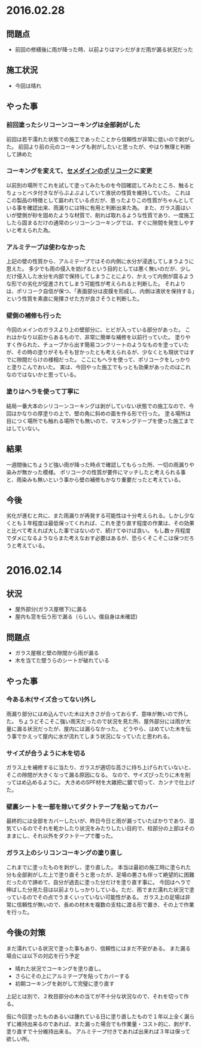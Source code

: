 # 2016.02.28
## 問題点
- 前回の修繕後に雨が降った時、以前よりはマシだがまだ雨が漏る状況だった

## 施工状況
- 今回は晴れ

## やった事
### 前回塗ったシリコーンコーキングは全部剥がした
前回は若干濡れた状態での施工であったことから信頼性が非常に低いので剥がした。
前回より前の元のコーキングも剥がしたいと思ったが、やはり無理と判断して諦めた

### コーキングを変えて、[セメダインのポリコーク](http://www.amazon.co.jp/%E3%82%BB%E3%83%A1%E3%83%80%E3%82%A4%E3%83%B3-%E3%83%9D%E3%83%AA%E3%82%B3%E3%83%BC%E3%82%AF/dp/B00QSVW756)に変更
以前別の場所でこれを試して塗ってみたものを今回確認してみたところ、触るとちょっとベタ付きながらぶよぶよしていて液状の性質を維持していた。
これはこの製品の特徴として謳われている点だが、思ったよりこの性質がちゃんとしている事を確認出来、雨漏りには特に有用と判断出来た為。
また、ガラス面はいいが壁側が砂を固めたような材質で、削れば取れるような性質であり、一度施工したら固まるだけの通常のシリコーンコーキングでは、すぐに隙間を発生しやすいと考えられた為。

### アルミテープは使わなかった
上記の壁の性質から、アルミテープではその内側に水分が浸透してしまうように思えた。
多少でも雨の侵入を妨げるという目的としては悪く無いのだが、少しだけ侵入した水分を内部で保持してしまうことにより、かえって内側が腐るような形での劣化が促進されてしまう可能性が考えられると判断した。
それよりは、ポリコーク自信が保つ、「表面部分は皮膜を形成し、内側は液状を保持する」という性質を素直に発揮させた方が良さそうと判断した。

### 壁側の補修も行った
今回のメインのガラスより上の壁部分に、ヒビが入っている部分があった。
これはかなり以前からあるもので、非常に簡単な補修を以前行っていた。
塗りやすく作られた、チューブから出す簡易コンクリートのようなものを塗っていたが、その時の塗りがそもそも甘かったとも考えられるが、少なくとも現状ではすでに隙間だらけの様相だった。
ここにもヘラを使って、ポリコークをしっかりと塗りこんでおいた。
実は、今回やった施工でもっとも効果があったのはこれなのではないかと思っている。

### 塗りはヘラを使って丁寧に
結局一番大本のシリコーンコーキングは剥がしていない状態での施工なので、今回はかなりの厚塗りの上で、壁の角に斜めの面を作る形で行った。
塗る場所は目につく場所でも触れる場所でも無いので、マスキングテープを使った施工まではしていない。

## 結果
一週間後にちょうど強い雨が降った時点で確認してもらった所、一切の雨漏りや染みが無かった模様。
ポリコークの性質が要件にマッチしたと考えられる事と、雨染みも無いという事から壁の補修もかなり重要だったと考えている。

## 今後
劣化が進むと共に、また雨漏りが再発する可能性は十分考えられる。しかし少なくとも１年程度は最低保ってくれれば、これを塗り直す程度の作業は、その効果と比べて考えれば大した事ではないので、続けてゆけば良い。
もし数ヶ月程度でダメになるようならまた考えなおす必要はあるが、恐らくそこそこは保つだろうと考えている。

# 2016.02.14
## 状況
- 屋外部分(ガラス屋根下)に漏る
- 屋内も窓を伝う形で漏る（らしい。僕自身は未確認)

## 問題点
- ガラス屋根と壁の隙間から雨が漏る
- 木を当てた壁うらのシートが破れている

## やった事
### 今ある木(サイズ合ってない)外し
雨漏り部分にはめ込んでいた木は大きさが合っておらず、意味が無いので外した。
ちょうどそこそこ強い雨天だったので状況を見た所、屋外部分には雨が大量に漏る状況だったが、屋内には漏らなかった。
どうやら、はめていた木を伝う事でかえって屋内に水が流れてしまう状況になっていたと思われる。

### サイズが合うように木を切る
ガラス上を補修するに当たり、ガラスが適切な高さに持ち上げられていないと、そこの隙間が大きくなって漏る原因になる。
なので、サイズぴったりに木を削ってはめ込めるように。
大きめのSPF材を大雑把に鋸で切って、カンナで仕上げた。

### 壁裏シートを一部を除いてダクトテープを貼ってカバー
最終的には全部をカバーしたいが、昨日今日と雨が漏っていたばかりであり、湿気ているのでそれを乾かしたり状況をみたりしたい目的で、柱部分の上部はそのままにし、それ以外をダクトテープで覆った。

### ガラス上のシリコンコーキングの塗り直し
これまでに塗ったものを剥がし、塗り直した。
本当は最初の施工時に塗られた分も全部剥がした上で塗り直そうと思ったが、足場の悪さも伴って絶望的に困難だったので諦めて、自分が過去に塗った分だけを塗り直す事に。
今回はヘラで伸ばした分見た目は以前よりしっかりしている。ただ、雨でまだ濡れた状況で塗っているのでその点でうまくいっていない可能性がある。
ガラス上の足場は非常に信頼性が無いので、長めの材木を複数の支柱に渡る形で置き、その上で作業を行った。

## 今後の対策
まだ濡れている状況で塗った事もあり、信頼性にはまだ不安がある。
また漏る場合には以下の対応を行う予定
- 晴れた状況でコーキングを塗り直し。
- さらにその上にアルミテープを貼ってカバーする
- 初期コーキングを剥がして完璧に塗り直す

上記とは別で、２枚目部分の木の当てが不十分な状況なので、それを切って作る。

仮に今回塗ったものあるいは腫れている日に塗り直したもので１年以上全く漏らずに維持出来るのであれば、また漏った場合でも作業量・コスト的に、剥がす、塗り直すで十分維持出来る。
アルミテープ付きであれば出来れば３年は保って欲しい所。
